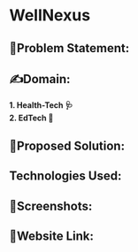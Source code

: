 # WellNexus 
## 	:memo:Problem Statement:

## :writing_hand:Domain:
**1. Health-Tech 	:stethoscope:
<br />
2. EdTech :school:**

## :seedling:Proposed Solution:

## Technologies Used:

## :paperclip:Screenshots: 

## :link:Website Link:

